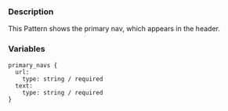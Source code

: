 ### Description
This Pattern shows the primary nav, which appears in the header.

### Variables
~~~
primary_navs {
  url:
    type: string / required
  text:
    type: string / required
}
~~~
